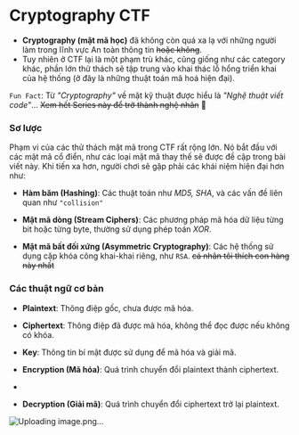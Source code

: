 
# Cryptography CTF 
* **Cryptography (mật mã học)** đã không còn quá xa lạ với những người làm trong lĩnh vực An toàn thông tin ~~hoặc không~~. 
* Tuy nhiên ở CTF lại là một phạm trù khác, cũng giống như các category khác, phần lớn thử thách sẽ tập trung vào khai thác lỗ hổng triển khai của hệ thống (ở đây là những thuật toán mã hoá hiện đại). 

`Fun Fact`: Từ _"Cryptography"_ về mặt kỹ thuật được hiểu là _"Nghệ thuật viết code"_... ~~Xem hết Series này để trở thành nghệ nhân~~ 🌝

### Sơ lược 

Phạm vi của các thử thách mật mã trong CTF rất rộng lớn. Nó bắt đầu với các mật mã cổ điển, như các loại mật mã thay thế sẽ được đề cập trong bài viết này. Khi tiến xa hơn, người chơi sẽ gặp phải các khái niệm hiện đại hơn như:   

- **Hàm băm (Hashing)**: Các thuật toán như _MD5, SHA_, và các vấn đề liên quan như ``"collision"``

- **Mật mã dòng (Stream Ciphers)**: Các phương pháp mã hóa dữ liệu từng bit hoặc từng byte, thường sử dụng phép toán _XOR_. 
- **Mật mã bất đối xứng (Asymmetric Cryptography)**: Các hệ thống sử dụng cặp khóa công khai-khai riêng, như `RSA`. ~~cá nhân tôi thích con hàng này nhất~~  

### Các thuật ngữ cơ bản
-   **Plaintext**: Thông điệp gốc, chưa được mã hóa.

-   **Ciphertext**: Thông điệp đã được mã hóa, không thể đọc được nếu không có khóa.

-   **Key**: Thông tin bí mật được sử dụng để mã hóa và giải mã.

-   **Encryption (Mã hóa)**: Quá trình chuyển đổi plaintext thành ciphertext.
-   
-   **Decryption (Giải mã)**: Quá trình chuyển đổi ciphertext trở lại plaintext.

![Uploading image.png…]()
